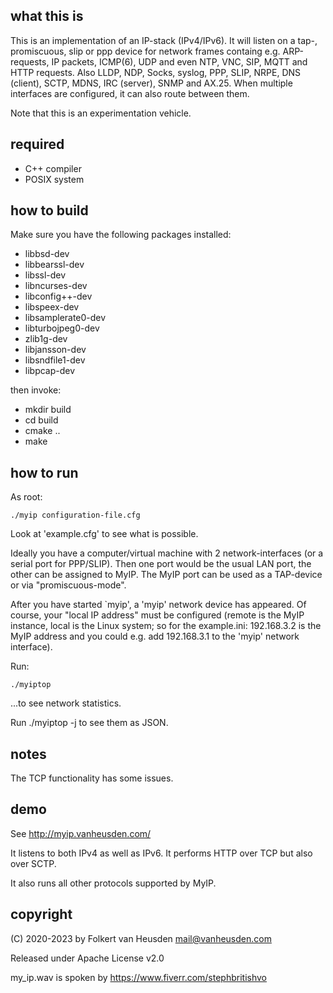 what this is
------------
This is an implementation of an IP-stack (IPv4/IPv6).
It will listen on a tap-, promiscuous, slip or ppp device for network
frames containg e.g. ARP-requests, IP packets, ICMP(6), UDP and even
NTP, VNC, SIP, MQTT and HTTP requests. Also LLDP, NDP, Socks, syslog,
PPP, SLIP, NRPE, DNS (client), SCTP, MDNS, IRC (server), SNMP and
AX.25.
When multiple interfaces are configured, it can also route between
them.

Note that this is an experimentation vehicle.

required
--------
* C++ compiler
* POSIX system

how to build
------------
Make sure you have the following packages installed:

* libbsd-dev
* libbearssl-dev
* libssl-dev
* libncurses-dev
* libconfig++-dev
* libspeex-dev
* libsamplerate0-dev
* libturbojpeg0-dev
* zlib1g-dev
* libjansson-dev
* libsndfile1-dev
* libpcap-dev

then invoke:

* mkdir build
* cd build
* cmake ..
* make

how to run
----------
As root:

	./myip configuration-file.cfg

Look at 'example.cfg' to see what is possible.

Ideally you have a computer/virtual machine with 2 network-interfaces (or a serial port for PPP/SLIP). Then one port would be the usual LAN port, the other can be assigned to MyIP. The MyIP port can be used as a TAP-device or via "promiscuous-mode".


After you have started `myip', a 'myip' network device has appeared.
Of course, your "local IP address" must be configured (remote is the MyIP instance, local is the Linux system; so for the example.ini: 192.168.3.2 is the MyIP address and you could e.g. add 192.168.3.1 to the 'myip' network interface).

Run:

	./myiptop

...to see network statistics.

Run ./myiptop -j to see them as JSON.

notes
-----
The TCP functionality has some issues.

demo
----
See http://myip.vanheusden.com/

It listens to both IPv4 as well as IPv6. It performs HTTP over TCP but also over SCTP.

It also runs all other protocols supported by MyIP.

copyright
---------
(C) 2020-2023 by Folkert van Heusden <mail@vanheusden.com>

Released under Apache License v2.0


my_ip.wav is spoken by https://www.fiverr.com/stephbritishvo
